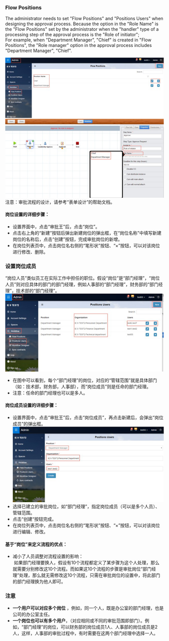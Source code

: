 ### Flow Positions
The administrator needs to set "Flow Positions" and "Positions Users" when designing the approval process. Because the option in the "Role Name" is the "Flow Positions" set by the administrator when the "handler" type of a processing step of the approval process is the "Role of initiator"; <br>
For example, when "Department Manager", "Chief" is created in "Flow Positions", the "Role manager" option in the approval process includes "Department Manager", "Chief".

 ![](images/positions1.png)
 ![](images/positions2.png)
 注意：审批流程的设计，请参考“表单设计”的帮助文档。
 #### 岗位设置的详细步骤：
 - 设置界面中，点击“审批王”后，点击“岗位”。
 - 点击右上角的“新建”按钮后弹出新建岗位的弹出框，在“岗位名称”中填写新建岗位的名称后，点击“创建”按钮，完成审批岗位的新增。
 -  在岗位列表页中，点击岗位名右侧的“笔形状”按钮、“×”按钮，可以对该岗位进行修改、删除。
 
### 设置岗位成员
“岗位人员”类似员工在实际工作中担任的职位。假设“岗位”是“部门经理”，“岗位人员”则对应具体的部门的部门经理，例如人事部的“部门经理”，财务部的“部门经理”，技术部的“部门经理”。
![](images/positions3.png)
 - 在图中可以看到，每个“部门经理”的岗位，对应的“管辖范围”就是具体部门（如：技术部，财务部，人事部），而“岗位成员”则是任命的部门经理。
 - 注意：任命的部门经理也可以是多人。
 
#### 岗位成员设置的详细步骤：
 - 设置界面中，点击“审批王”后，点击“岗位成员”，再点击新建后，会弹出“岗位成员”的弹出框。
 ![](images/positions4.png)
 - 选择已建立的审批岗位，如“部门经理”，指定岗位成员（可以是多个人员）、管辖范围。
 - 点击“创建“按钮完成。
 - 在岗位列表页中，点击岗位名右侧的“笔形状”按钮、“×”按钮，可以对该岗位进行编辑、修改。
 
#### 基于“岗位”来定义流程的优点：
 - 减小了人员调整对流程设置的影响：<br>
  如果部门经理要换人，假设有10个流程都定义了某步骤为这个人处理，那么就需要分别修改这10个流程。而如果这10个流程的步骤是审批岗位“部门经理”处理，那么就无需修改这10个流程，只需在审批岗位的设置中，将此部门的部门经理换为他人即可。

### 注意

- **一个用户可以对应多个岗位** ，例如，同一个人，既是办公室的部门经理，也是公司的办公室主任。
- **一个岗位也可以有多个用户**，（对应相同或不同的审批范围即部门）。例如，“部门经理”的岗位，可以财务部的岗位成员1人、人事部的岗位成员是2人，这样，人事部的审批过程中，有时需要在这两个部门经理中选择一人。
